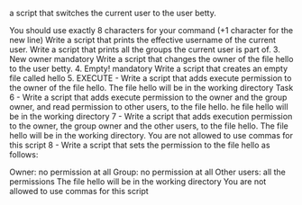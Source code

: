 a script that switches the current user to the user betty.

You should use exactly 8 characters for your command (+1 character for the new line)
Write a script that prints the effective username of the current user.
Write a script that prints all the groups the current user is part of.
3. New owner
mandatory
 Write a script that changes the owner of the file hello to the user betty.
4. Empty!
mandatory  Write a script that creates an empty file called hello
5. EXECUTE - Write a script that adds execute permission to the owner of the file hello.  The file hello will be in the working directory
Task 6 - Write a script that adds execute permission to the owner and the group owner, and read permission to other users, to the file hello. he file hello will be in the working directory
7 - Write a script that adds execution permission to the owner, the group owner and the other users, to the file hello. The file hello will be in the working directory. You are not allowed to use commas for this script
8 - Write a script that sets the permission to the file hello as follows:

Owner: no permission at all
Group: no permission at all
Other users: all the permissions
The file hello will be in the working directory You are not allowed to use commas for this script
